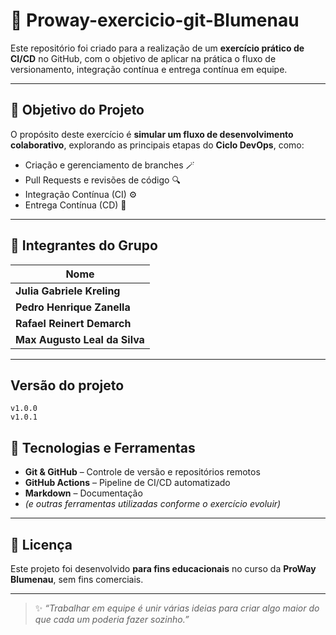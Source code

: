 # 🌟 Proway-exercicio-git-Blumenau

Este repositório foi criado para a realização de um **exercício prático de CI/CD** no GitHub, com o objetivo de aplicar na prática o fluxo de versionamento, integração contínua e entrega contínua em equipe.

---

## 🚀 Objetivo do Projeto

O propósito deste exercício é **simular um fluxo de desenvolvimento colaborativo**, explorando as principais etapas do **Ciclo DevOps**, como:

- Criação e gerenciamento de branches 🪄  
- Pull Requests e revisões de código 🔍  
- Integração Contínua (CI) ⚙️  
- Entrega Contínua (CD) 🚀  

---

## 👥 Integrantes do Grupo

| Nome |
|------|
| **Julia Gabriele Kreling** |
| **Pedro Henrique Zanella** |
| **Rafael Reinert Demarch** |
| **Max Augusto Leal da Silva** |

---

## Versão do projeto

```
v1.0.0
v1.0.1
```

## 🧩 Tecnologias e Ferramentas

- **Git & GitHub** – Controle de versão e repositórios remotos  
- **GitHub Actions** – Pipeline de CI/CD automatizado  
- **Markdown** – Documentação  
- *(e outras ferramentas utilizadas conforme o exercício evoluir)*  


---

## 📄 Licença

Este projeto foi desenvolvido **para fins educacionais** no curso da **ProWay Blumenau**, sem fins comerciais.

---

> ✨ *“Trabalhar em equipe é unir várias ideias para criar algo maior do que cada um poderia fazer sozinho.”*
